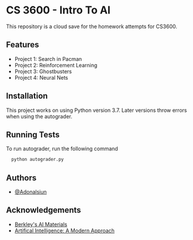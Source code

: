 
# CS 3600 - Intro To AI

This repository is a cloud save for the homework attempts for CS3600. 


## Features

- Project 1: Search in Pacman
- Project 2: Reinforcement Learning
- Project 3: Ghostbusters
- Project 4: Neural Nets


## Installation

This project works on using Python version 3.7. Later versions throw errors when using the autograder. 


    
## Running Tests

To run autograder, run the following command

```bash
  python autograder.py
```




## Authors

- [@Adonalsiun](https://github.com/Adonalsiun)


## Acknowledgements

 - [Berkley's AI Materials](http://ai.berkeley.edu/project_overview.html)
 - [Artifical Intelligence: A Modern Approach](https://aima.cs.berkeley.edu/)




